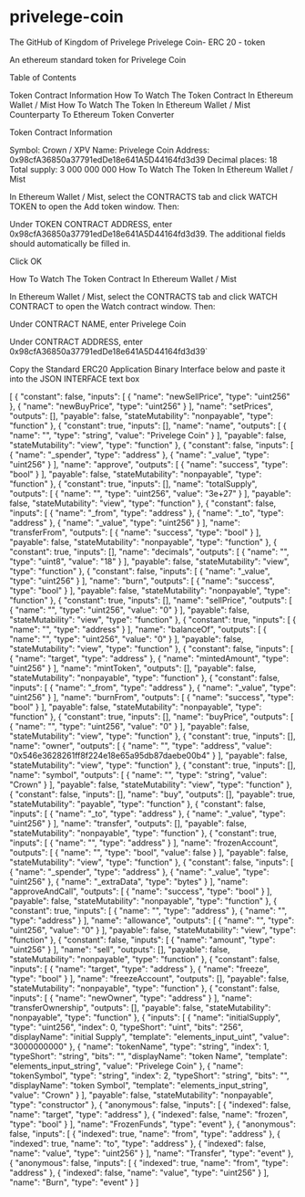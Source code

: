 # privelege-coin
The GitHub of Kingdom of Privelege
Privelege Coin- ERC 20 - token

An ethereum standard token for Privelege Coin

Table of Contents

Token Contract Information
How To Watch The Token Contract In Ethereum Wallet / Mist
How To Watch The Token In Ethereum Wallet / Mist
Counterparty To Ethereum Token Converter


Token Contract Information

Symbol: Crown / XPV
Name: Privelege Coin
Address: 0x98cfA36850a37791edDe18e641A5D44164fd3d39
Decimal places: 18 
Total supply: 3 000 000 000 
How To Watch The Token In Ethereum Wallet / Mist

In Ethereum Wallet / Mist, select the CONTRACTS tab and click WATCH TOKEN to open the Add token window. Then:

Under TOKEN CONTRACT ADDRESS, enter 0x98cfA36850a37791edDe18e641A5D44164fd3d39. The additional fields should automatically be filled in.

Click OK

How To Watch The Token Contract In Ethereum Wallet / Mist

In Ethereum Wallet / Mist, select the CONTRACTS tab and click WATCH CONTRACT to open the Watch contract window. Then:

Under CONTRACT NAME, enter Privelege Coin

Under CONTRACT ADDRESS, enter 0x98cfA36850a37791edDe18e641A5D44164fd3d39`

Copy the Standard ERC20 Application Binary Interface below and paste it into the JSON INTERFACE text box

[ { "constant": false, "inputs": [ { "name": "newSellPrice", "type": "uint256" }, { "name": "newBuyPrice", "type": "uint256" } ], "name": "setPrices", "outputs": [], "payable": false, "stateMutability": "nonpayable", "type": "function" }, { "constant": true, "inputs": [], "name": "name", "outputs": [ { "name": "", "type": "string", "value": "Privelege Coin" } ], "payable": false, "stateMutability": "view", "type": "function" }, { "constant": false, "inputs": [ { "name": "_spender", "type": "address" }, { "name": "_value", "type": "uint256" } ], "name": "approve", "outputs": [ { "name": "success", "type": "bool" } ], "payable": false, "stateMutability": "nonpayable", "type": "function" }, { "constant": true, "inputs": [], "name": "totalSupply", "outputs": [ { "name": "", "type": "uint256", "value": "3e+27" } ], "payable": false, "stateMutability": "view", "type": "function" }, { "constant": false, "inputs": [ { "name": "_from", "type": "address" }, { "name": "_to", "type": "address" }, { "name": "_value", "type": "uint256" } ], "name": "transferFrom", "outputs": [ { "name": "success", "type": "bool" } ], "payable": false, "stateMutability": "nonpayable", "type": "function" }, { "constant": true, "inputs": [], "name": "decimals", "outputs": [ { "name": "", "type": "uint8", "value": "18" } ], "payable": false, "stateMutability": "view", "type": "function" }, { "constant": false, "inputs": [ { "name": "_value", "type": "uint256" } ], "name": "burn", "outputs": [ { "name": "success", "type": "bool" } ], "payable": false, "stateMutability": "nonpayable", "type": "function" }, { "constant": true, "inputs": [], "name": "sellPrice", "outputs": [ { "name": "", "type": "uint256", "value": "0" } ], "payable": false, "stateMutability": "view", "type": "function" }, { "constant": true, "inputs": [ { "name": "", "type": "address" } ], "name": "balanceOf", "outputs": [ { "name": "", "type": "uint256", "value": "0" } ], "payable": false, "stateMutability": "view", "type": "function" }, { "constant": false, "inputs": [ { "name": "target", "type": "address" }, { "name": "mintedAmount", "type": "uint256" } ], "name": "mintToken", "outputs": [], "payable": false, "stateMutability": "nonpayable", "type": "function" }, { "constant": false, "inputs": [ { "name": "_from", "type": "address" }, { "name": "_value", "type": "uint256" } ], "name": "burnFrom", "outputs": [ { "name": "success", "type": "bool" } ], "payable": false, "stateMutability": "nonpayable", "type": "function" }, { "constant": true, "inputs": [], "name": "buyPrice", "outputs": [ { "name": "", "type": "uint256", "value": "0" } ], "payable": false, "stateMutability": "view", "type": "function" }, { "constant": true, "inputs": [], "name": "owner", "outputs": [ { "name": "", "type": "address", "value": "0x546e3628261ff8f224e18e65a95db87daebe00b4" } ], "payable": false, "stateMutability": "view", "type": "function" }, { "constant": true, "inputs": [], "name": "symbol", "outputs": [ { "name": "", "type": "string", "value": "Crown" } ], "payable": false, "stateMutability": "view", "type": "function" }, { "constant": false, "inputs": [], "name": "buy", "outputs": [], "payable": true, "stateMutability": "payable", "type": "function" }, { "constant": false, "inputs": [ { "name": "_to", "type": "address" }, { "name": "_value", "type": "uint256" } ], "name": "transfer", "outputs": [], "payable": false, "stateMutability": "nonpayable", "type": "function" }, { "constant": true, "inputs": [ { "name": "", "type": "address" } ], "name": "frozenAccount", "outputs": [ { "name": "", "type": "bool", "value": false } ], "payable": false, "stateMutability": "view", "type": "function" }, { "constant": false, "inputs": [ { "name": "_spender", "type": "address" }, { "name": "_value", "type": "uint256" }, { "name": "_extraData", "type": "bytes" } ], "name": "approveAndCall", "outputs": [ { "name": "success", "type": "bool" } ], "payable": false, "stateMutability": "nonpayable", "type": "function" }, { "constant": true, "inputs": [ { "name": "", "type": "address" }, { "name": "", "type": "address" } ], "name": "allowance", "outputs": [ { "name": "", "type": "uint256", "value": "0" } ], "payable": false, "stateMutability": "view", "type": "function" }, { "constant": false, "inputs": [ { "name": "amount", "type": "uint256" } ], "name": "sell", "outputs": [], "payable": false, "stateMutability": "nonpayable", "type": "function" }, { "constant": false, "inputs": [ { "name": "target", "type": "address" }, { "name": "freeze", "type": "bool" } ], "name": "freezeAccount", "outputs": [], "payable": false, "stateMutability": "nonpayable", "type": "function" }, { "constant": false, "inputs": [ { "name": "newOwner", "type": "address" } ], "name": "transferOwnership", "outputs": [], "payable": false, "stateMutability": "nonpayable", "type": "function" }, { "inputs": [ { "name": "initialSupply", "type": "uint256", "index": 0, "typeShort": "uint", "bits": "256", "displayName": "initial Supply", "template": "elements_input_uint", "value": "3000000000" }, { "name": "tokenName", "type": "string", "index": 1, "typeShort": "string", "bits": "", "displayName": "token Name", "template": "elements_input_string", "value": "Privelege Coin" }, { "name": "tokenSymbol", "type": "string", "index": 2, "typeShort": "string", "bits": "", "displayName": "token Symbol", "template": "elements_input_string", "value": "Crown" } ], "payable": false, "stateMutability": "nonpayable", "type": "constructor" }, { "anonymous": false, "inputs": [ { "indexed": false, "name": "target", "type": "address" }, { "indexed": false, "name": "frozen", "type": "bool" } ], "name": "FrozenFunds", "type": "event" }, { "anonymous": false, "inputs": [ { "indexed": true, "name": "from", "type": "address" }, { "indexed": true, "name": "to", "type": "address" }, { "indexed": false, "name": "value", "type": "uint256" } ], "name": "Transfer", "type": "event" }, { "anonymous": false, "inputs": [ { "indexed": true, "name": "from", "type": "address" }, { "indexed": false, "name": "value", "type": "uint256" } ], "name": "Burn", "type": "event" } ]
